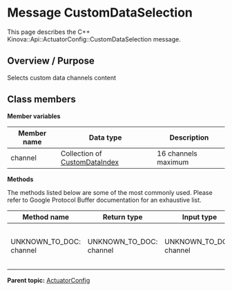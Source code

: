 # Message CustomDataSelection

This page describes the C++ Kinova::Api::ActuatorConfig::CustomDataSelection message.

## Overview / Purpose

Selects custom data channels content

## Class members

 **Member variables** 

|Member name|Data type|Description|
|-----------|---------|-----------|
|channel|Collection of [CustomDataIndex](enm_ActuatorConfig_CustomDataIndex.md#)|16 channels maximum|

 **Methods** 

The methods listed below are some of the most commonly used. Please refer to Google Protocol Buffer documentation for an exhaustive list.

|Method name|Return type|Input type|Description|
|-----------|-----------|----------|-----------|
|UNKNOWN\_TO\_DOC: channel|UNKNOWN\_TO\_DOC: channel|UNKNOWN\_TO\_DOC: channel|The message documentation tool does not treat repeated enums.: 14|

**Parent topic:** [ActuatorConfig](../references/summary_ActuatorConfig.md)

